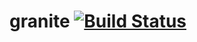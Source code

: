 # granite [![Build Status](https://travis-ci.org/clearfraction/granite.svg?branch=master)](https://travis-ci.org/clearfraction/granite)
